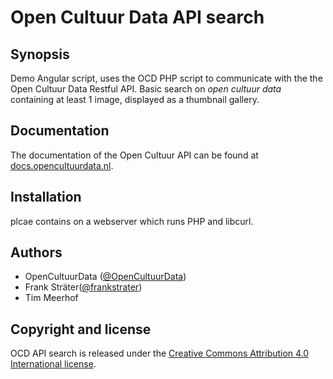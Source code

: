 # Open Cultuur Data API search

## Synopsis

Demo Angular script, uses the OCD PHP script to communicate with the the Open Cultuur Data Restful API. Basic search on _open cultuur data_ containing at least 1 image, displayed as a thumbnail gallery.

## Documentation

The documentation of the Open Cultuur API can be found at [docs.opencultuurdata.nl](http://docs.opencultuurdata.nl/).

## Installation

plcae contains on a webserver which runs PHP and libcurl.

## Authors

* OpenCultuurData ([@OpenCultuurData](https://twitter.com/OpenCultuurData))
* Frank Sträter([@frankstrater](https://twitter.com/frankstrater))
* Tim Meerhof

## Copyright and license

OCD API search is released under the  [Creative Commons Attribution 4.0 International license](http://creativecommons.org/licenses/by/4.0/).
